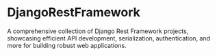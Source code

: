 # DjangoRestFramework
 A comprehensive collection of Django Rest Framework projects, showcasing efficient API development, serialization, authentication, and more for building robust web applications.
